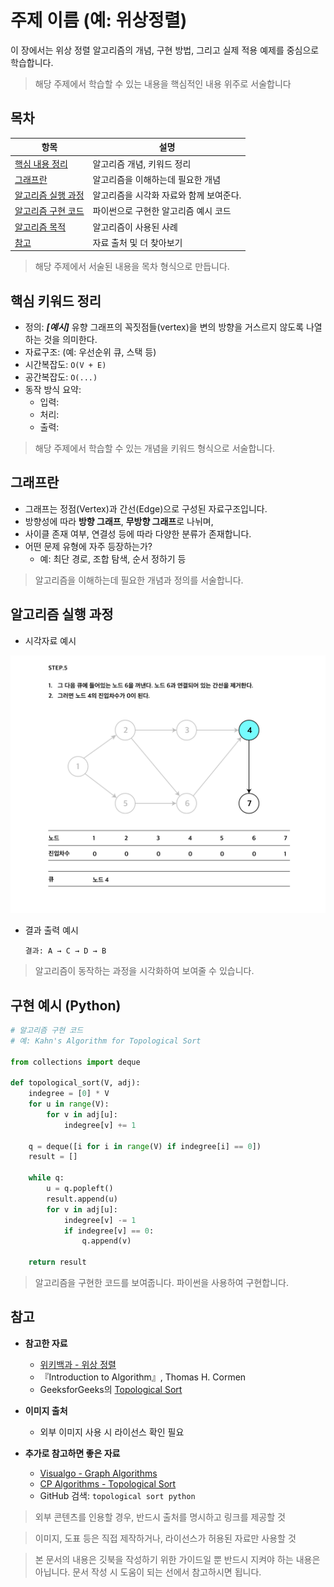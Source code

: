 # 주제 이름 (예: 위상정렬)


이 장에서는 위상 정렬 알고리즘의 개념, 구현 방법, 그리고 실제 적용 예제를 중심으로 학습합니다.

> 해당 주제에서 학습할 수 있는 내용을 핵심적인 내용 위주로 서술합니다


## 목차

| 항목         | 설명                           |
|--------------|-------------------------------|
| [핵심 내용 정리](#개념)   | 알고리즘 개념, 키워드 정리
| [그래프란](#그래프란) | 알고리즘을 이해하는데 필요한 개념     |
| [알고리즘 실행 과정](#알고리즘-실행-과정) | 알고리즘을 시각화 자료와 함께 보여준다.            |
| [알고리즘 구현 코드](#구현-예시) | 파이썬으로 구현한 알고리즘 예시 코드       |
| [알고리즘 목적](#구현-예시) | 알고리즘이 사용된 사례       |
| [참고](#참고) | 자료 출처 및 더 찾아보기       |

> 해당 주제에서 서술된 내용을 목차 형식으로 만듭니다.

## 핵심 키워드 정리
- 정의: ***[예시]*** 유향 그래프의 꼭짓점들(vertex)을 변의 방향을 거스르지 않도록 나열하는 것을 의미한다.
- 자료구조: (예: 우선순위 큐, 스택 등)
- 시간복잡도: `O(V + E)`
- 공간복잡도: `O(...)`
- 동작 방식 요약:
  - 입력:
  - 처리:
  - 출력:

>해당 주제에서 학습할 수 있는 개념을 키워드 형식으로 서술합니다.

## 그래프란
- 그래프는 정점(Vertex)과 간선(Edge)으로 구성된 자료구조입니다.
- 방향성에 따라 **방향 그래프**, **무방향 그래프**로 나뉘며,
- 사이클 존재 여부, 연결성 등에 따라 다양한 분류가 존재합니다.
- 어떤 문제 유형에 자주 등장하는가?
  - 예: 최단 경로, 조합 탐색, 순서 정하기 등

> 알고리즘을 이해하는데 필요한 개념과 정의를 서술합니다.

## 알고리즘 실행 과정
- 시각자료 예시

![단계별 처리 과정](/assets/algo/sort_sample.png)

- 결과 출력 예시
  ```
  결과: A → C → D → B
  ```

> 알고리즘이 동작하는 과정을 시각화하여 보여줄 수 있습니다.

## 구현 예시 (Python)
```python
# 알고리즘 구현 코드
# 예: Kahn's Algorithm for Topological Sort

from collections import deque

def topological_sort(V, adj):
    indegree = [0] * V
    for u in range(V):
        for v in adj[u]:
            indegree[v] += 1

    q = deque([i for i in range(V) if indegree[i] == 0])
    result = []

    while q:
        u = q.popleft()
        result.append(u)
        for v in adj[u]:
            indegree[v] -= 1
            if indegree[v] == 0:
                q.append(v)

    return result
```
> 알고리즘을 구현한 코드를 보여줍니다. 파이썬을 사용하여 구현합니다.

## 참고

- **참고한 자료**
  - [위키백과 - 위상 정렬](https://ko.wikipedia.org/wiki/%EC%9C%84%EC%83%81_%EC%A0%95%EB%A0%AC)
  - 『Introduction to Algorithm』, Thomas H. Cormen
  - GeeksforGeeks의 [Topological Sort](https://www.geeksforgeeks.org/topological-sorting/)


- **이미지 출처**
  - 외부 이미지 사용 시 라이선스 확인 필요

- **추가로 참고하면 좋은 자료**
  - [Visualgo - Graph Algorithms](https://visualgo.net/ko)
  - [CP Algorithms - Topological Sort](https://cp-algorithms.com/graph/topological-sort.html)
  - GitHub 검색: `topological sort python`


> 외부 콘텐츠를 인용할 경우, 반드시 출처를 명시하고 링크를 제공할 것

> 이미지, 도표 등은 직접 제작하거나, 라이선스가 허용된 자료만 사용할 것

> 본 문서의 내용은 깃북을 작성하기 위한 가이드일 뿐 반드시 지켜야 하는 내용은 아닙니다. 문서 작성 시 도움이 되는 선에서 참고하시면 됩니다.


